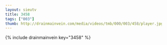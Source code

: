 ```yaml
--- 
layout: sieutv
title: 3458
tags: ["003"]
thumb: http://drainmainvein.com/media/videos/tmb/000/003/458/player.jpg
---
```

{% include drainmainvein key="3458" %} 

